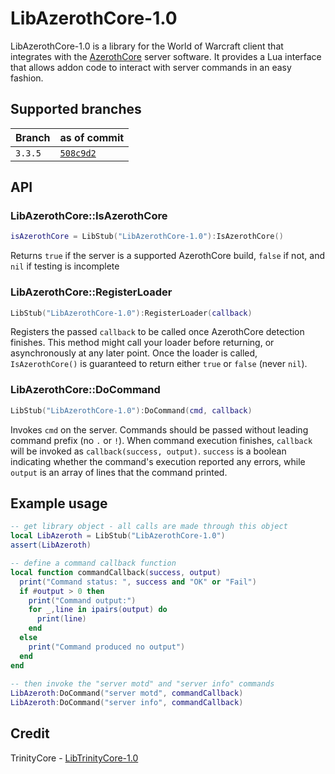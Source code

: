# LibAzerothCore-1.0

LibAzerothCore-1.0 is a library for the World of Warcraft client that integrates with the [AzerothCore](https://github.com/AzerothCore/azerothcore-wotlk/) server software.
It provides a Lua interface that allows addon code to interact with server commands in an easy fashion.

## Supported branches
| Branch  | as of commit                                                                                                  |
| ------- | ------------------------------------------------------------------------------------------------------------- |
| `3.3.5` | [`508c9d2`](https://github.com/azerothcore/azerothcore-wotlk/commit/ebf5f6710a0de5efa3067d3b58491ef8d25b8ae8) |

## API
### LibAzerothCore::IsAzerothCore
```lua
isAzerothCore = LibStub("LibAzerothCore-1.0"):IsAzerothCore()
```
Returns `true` if the server is a supported AzerothCore build, `false` if not, and `nil` if testing is incomplete

### LibAzerothCore::RegisterLoader
```lua
LibStub("LibAzerothCore-1.0"):RegisterLoader(callback)
```
Registers the passed `callback` to be called once AzerothCore detection finishes. This method might call your loader before returning, or asynchronously at any later point. Once the loader is called, `IsAzerothCore()` is guaranteed to return either `true` or `false` (never `nil`).

### LibAzerothCore::DoCommand
```lua
LibStub("LibAzerothCore-1.0"):DoCommand(cmd, callback)
```
Invokes `cmd` on the server. Commands should be passed without leading command prefix (no `.` or `!`).
When command execution finishes, `callback` will be invoked as `callback(success, output)`. `success` is a boolean indicating whether the command's execution reported any errors, while `output` is an array of lines that the command printed.

## Example usage

```lua
-- get library object - all calls are made through this object
local LibAzeroth = LibStub("LibAzerothCore-1.0")
assert(LibAzeroth)

-- define a command callback function
local function commandCallback(success, output)
  print("Command status: ", success and "OK" or "Fail")
  if #output > 0 then
    print("Command output:")
    for _,line in ipairs(output) do
      print(line)
    end
  else
    print("Command produced no output")
  end
end
  
-- then invoke the "server motd" and "server info" commands
LibAzeroth:DoCommand("server motd", commandCallback)
LibAzeroth:DoCommand("server info", commandCallback)
```

## Credit

TrinityCore - [LibTrinityCore-1.0](https://github.com/TrinityCore/LibTrinityCore-1.0)
